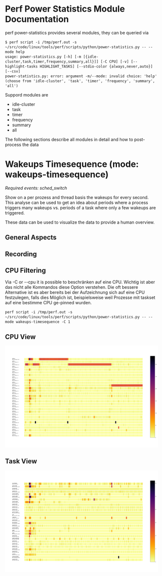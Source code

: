 # Perf Power Statistics Module Documentation

perf power-statistics provides several modules, they can be queried via

```
$ perf script -i /tmp/perf.out -s ~/src/code/linux/tools/perf/scripts/python/power-statistics.py -- --mode help
usage: power-statistics.py [-h] [-m [{idle-cluster,task,timer,frequency,summary,all}]] [-C CPU] [-v] [--highlight-tasks HIGHLIGHT_TASKS] [--stdio-color {always,never,auto}] [--csv]
power-statistics.py: error: argument -m/--mode: invalid choice: 'help' (choose from 'idle-cluster', 'task', 'timer', 'frequency', 'summary', 'all')
```

Suppord modules are

- idle-cluster
- task
- timer
- frequency
- summary
- all


The following sections describe all modules in detail and how to post-process the data

# Wakeups Timesequence (mode: wakeups-timesequence)

*Required events: sched_switch*

Show on a per prozess and thread basis the wakeups for every second. This
analyse can be used to get an idea about periods where a process triggers many
wakeups vs. periods of a task where only a few wakeups are triggered.

These data can be used to visualize the data to provide a human overview.

## General Aspects

## Recording

## CPU Filtering

Via -C <n> or --cpu <n> it is possible to beschränken auf eine CPU. Wichtig ist aber das nicht alle Kommandos diese Option verstehen.
Die oft bessere Alternative ist es aber bereits bei der Aufzeichnung sich auf
eine CPU festzulegen, falls dies Möglich ist, beispielsweise weil Prozesse mit
taskset auf eine bestimme CPU ge-pinned wurden.

```
perf script -i /tmp/perf.out -s ~/src/code/linux/tools/perf/scripts/python/power-statistics.py -- --mode wakeups-timesequence -C 1
```


## CPU View

![](./images/wakeups-timesequence-01/wakeups-timemap-cpu.png)

## Task View

![](./images/wakeups-timesequence-01/wakeups-timemap-task.png)

